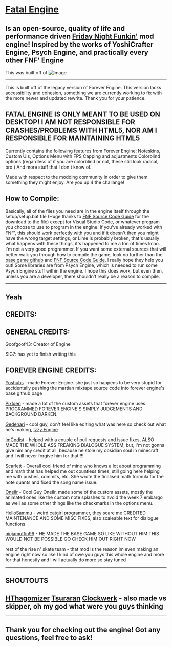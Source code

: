 # [Fatal Engine](https://www.github.com/Goofgoof43/Fatal-Engine)
Is an open-source, quality of life and performance driven [Friday Night Funkin'](https://www.newgrounds.com/portal/view/770371) mod engine!
Inspired by the works of YoshiCrafter Engine, Psych Engine, and practically every other FNF' Engine
----------------------------------------------



This was built off of
![image](https://media.discordapp.net/attachments/916918345255751690/930068118938730526/legacy.png)

----------------------------------------------
This is built off of the legacy version of Forever Engine. This version lacks accessibility and cohesion, something we are currently working to fix with the more newer and updated rewrite. Thank you for your patience.

**FATAL ENGINE IS ONLY MEANT TO BE USED ON DESKTOP! I AM NOT RESPONSIBLE FOR CRASHES/PROBLEMS WITH HTML5, NOR AM I RESPONSIBLE FOR MAINTAINING HTML5**
----------------------------------------------
Currently contains the following features from Forever Engine:
Noteskins,
Custom UIs,
Options Menu with FPS Capping and adjustments
Colorblind options (regardless of if you are colorblind or not, these still look radical, bro.)
And more stuff that I don't know of.

Made with respect to the modding community in order to give them something they might enjoy. Are you up 4 the challange!

How to Compile:
----------------------------------------------
Basically, all of the files you need are in the engine itself through the setup/setup.bat file (Huge thanks to [FNF Source Code Guide](https://gamebanana.com/tuts/13798) for the download to the file) except for Visual Studio Code, or whatever program you choose to use to program in the engine. If you've already worked with FNF', this should work perfectly with you and if it doesn't then you might have the wrong target settings, or Lime is probably broken, that's usually what happens with these things, it's happened to me a ton of times lmao. I'm not a very good programmer.
If you want some external sources that will better walk you through how to compile the game, look no further than the [base game github](https://github.com/ninjamuffin99/Funkin) and [FNF Source Code Guide](https://gamebanana.com/tuts/13798), I really hope they help you out!
Some libraries are from Psych Engine, which is needed to run some Psych Engine stuff within the engine. I hope this does work, but even then, unless you are a developer, there shouldn't really be a reason to compile.

----------------------------------------------
Yeah
----------------------------------------------


CREDITS:
----------------------------------------------
GENERAL CREDITS:
----------------------------------------------
Goofgoof43: Creator of Engine

SIG7: has yet to finish writing this


FOREVER ENGINE
CREDITS:
----------------------------------------------
[Yoshubs](https://github.com/Yoshubs) - made Forever Engine. she just so happens to be very stupid for accidentally pushing the martian mixtape source code into forever engine's base github page

[Pixloen](https://github.com/PixlJacket) - made a lot of the custom assets that forever engine uses. PROGRAMMED FOREVER ENGINE'S SIMPLY JUDGEMENTS AND BACKGROUND DARKEN.

[Gedehari](https://github.com/gedehari) - cool guy, don't feel like editing what was here so check out what he's making, [Izzy Engine](https://github.com/gedehari/IzzyEngine)

[ImCodist](https://github.com/ImCodist) - helped with a couple of pull requests and issue fixes, ALSO MADE THE WHOLE ASS FREAKING DIALOGUE SYSTEM, but, I'm not gonna give him any credit at all, because he stole my obsidian soul in minecraft and I will never forgive him for that!!!!

[Scarlett](https://github.com/SomeKitten) - Overall cool friend of mine who knows a lot about programming and math that has helped me out countless times, still going here helping me with pushes, commits, etc. She wrote the finalised math formula for the note quants and fixed the song name issue.

[Oneilr](https://oneilr.newgrounds.com/) - Cool Guy Oneilr, made some of the custom assets, mostly the animated ones like the custom note splashes to avoid the week 7 embargo as well as some other things like the checkmarks in the options menu.

[HelloSammu](https://github.com/hellosammu) - weird catgirl programmer, they scare me
CREDITED MAINTENANCE AND SOME MISC FIXES, also scaleable text for dialogue functions

[ninjamuffin99](https://ninjamuffin99.newgrounds.com/) - HE MADE THE BASE GAME SO LIKE WITHOUT HIM THIS WOULD NOT BE POSSIBLE GO CHECK HIM OUT RIGHT NOW

rest of the rise n' skate team - that mod is the reason im even making an engine right now so like I kind of owe you guys this whole engine and more for that honestly and I will actually do more so stay tuned

----------------------------------------------
SHOUTOUTS
----------------------------------------------
[HThagomizer](https://github.com/HThagomizer)
[Tsuraran](https://twitter.com/_Tsuraran)
[Clockwerk](https://twitter.com/ClockwerkSmurf) - also made vs skipper, oh my god what were you guys thinking
----------------------------------------------

----------------------------------------------
Thank you for checking out the engine! Got any questions, feel free to ask!
----------------------------------------------
